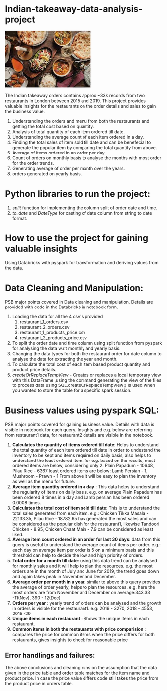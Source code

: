 # Indian-takeaway-data-analysis-project
![Indian-takeaway](img_takeaway/indian_takeaway2.jpg)

The Indian takeaway orders contains approx ~33k records from two restaurants in London between 2015 and 2019. This project provides valuable insights for the restaurants on the order details and sales to gain the business value. 

1.  Understanding the orders and menu from both the restaurants and getting the total cost based on quantity.
2.  Analysis of total quantity of each item ordered till date.
3.  Understanding the average count of each item ordered in a day.
4.  Finding the total sales of item sold till date and can be benefecial to generate the popular item by comparing the total quantity from above.
5. Average of items ordered in an order per day
6.  Count of orders on monthly basis to analyse the months with most order for the order trends.
7.  Generating average of order per month over the years.
8. orders generated on yearly basis.

# Python libraries to run the project:
1. *split* function for implementing the column split of order date and time.
2.  *to_date* and *DateType* for casting of date column from string to date format.
# How to use the project for gaining valuable insights
Using Databricks with pyspark for transformation and deriving values from the data.
# Data Cleaning and Manipulation:
PSB major points covered in Data cleaning and manipulation. Details are provided with code in the Databricks in notebook form.
1.  Loading the data for all the 4 csv's provided 
    1.  restaurant_1_orders.csv
    2.  restaurant_2_orders.csv
    3.  restaurant_1_products_price.csv
    4.  restaurant_2_products_price.csv
2.  To split the order date and time column using split function from pyspark for analysing the data w.r.t monthly and yearly basis.
3.  Changing the data types for both the restaurant order for date column to analyse the data for extracting the year and month.
4.  To calculate the total cost of each item based product quantity and product price details.
5.  *createOrReplaceTempView* - Creates or replaces a local temporary view with this DataFrame ,using the command generating the view of the files to process data using SQL.createOrReplaceTempView() is used when you wanted to store the table for a specific spark session.

# Business values using pyspark SQL:
PSB major points covered for gaining business value. Details with data is visible in notebook for each query. Insights and e.g. below are referring from restaurant1 data, for restaurant2 details are visible in the notebook.
1.  **Calculates the quantity of items ordered till date**: Helps to understand the total quantity of each item ordered till date in order to undestand the inventory to be kept and items required on daily basis, also helps to understand the least ordered item.
for e.g. based on the results, most ordered items are below, considering only 2. 
Plain Papadum  - 10648,
Pilau Rice     - 6367 
least ordered items are below:
Lamb Persian   - 1,
Mushroom - Prawn - 1
From above it will be easy to plan the inventory as well as the menu for future.
2.  **Average item quantity ordered in a day** : This data helps to understand the regularity of items on daily basis.
e.g. on average Plain Papadum has been ordered 8 times in a day and Lamb persian has been ordered 0.0008 times.
3.  **Calculates the total cost of item sold till date**: This is to understand the total sales generated from each item. 
e.g.: Chicken Tikka Masala - 22133.35,
Pilau Rice - 18782.65 has generated the most sales and can be considered as the popular dish for the restaurant1, likewise 
Tandoori Chicken - 8.95,
Chicken Chaat Main - 7.9 can be considered as least liked. 
4.  **Average item count ordered in an order for last 30 days**: data from this query is useful to understand the average count of items per order.
e.g.: each day on average item per order is 5 on a minimum basis and this threshold can help to decide the low and high priority of orders.
5.  **Total order for a month till date**: using this data trend can be analysed for monthly sales and it will help to plan the resources.
e.g. the most orders are in the month of July and June for 2019, the trend goes down and again takes peak in November and December.
6.  **Average order per month in a year**: similar to above this query provides the average of order yearly, helps to plan the resources.
e.g. here the most orders are from November and December on average:343.33 -11(Nov),
                    390 - 12(Dec)
7.  **Orders per year** : yearly trend of orders can be analysed and the growth in orders is visible for the restaurant1.
e.g: 2019 - 3270,
     2018 - 4553,
     2015 -29
8.  **Unique items in each restaurant** : Shows the unique items in each restaurant.
9.  **Common items in both the restaurants with price comparision** : compares the price for common items when the price differs for both restaurants, gives insights to check for reasonable price      

## Error handlings and failures:
The above conclusions and cleaning runs on the assumption that the data given in the price table and order table matches for the item name and product price.
In case the price value differs code still takes the price from the product price in orders table.




